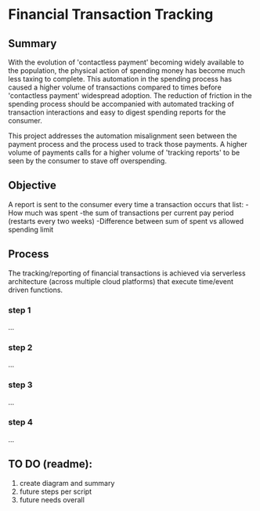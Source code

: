 # Financial Transaction Tracking

## Summary

With the evolution of 'contactless payment' becoming widely available to the population, the physical action of spending money has become much less taxing to complete. This automation in the spending process has caused a higher volume of transactions compared to times before 'contactless payment' widespread adoption. The reduction of friction in the spending process should be accompanied with automated tracking of transaction interactions and easy to digest spending reports for the consumer. 

This project addresses the automation misalignment seen between the payment process and the process used to track those payments. A higher volume of payments calls for a higher volume of 'tracking reports' to be seen by the consumer to stave off overspending.

## Objective

A report is sent to the consumer every time a transaction occurs that list:
-How much was spent 
-the sum of transactions per current pay period (restarts every two weeks) 
-Difference between sum of spent vs allowed spending limit

## Process 

The tracking/reporting of financial transactions is achieved via serverless architecture (across multiple cloud platforms) that execute time/event driven functions. 

### step 1
...
### step 2
...
### step 3
...
### step 4
...


## TO DO (readme):
1. create diagram and summary
2. future steps per script
3. future needs overall